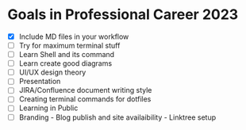 # Goals in Professional Career 2023

- [x]   Include MD files in your workflow
- [ ]   Try for maximum terminal stuff
- [ ]   Learn Shell and its command
- [ ]   Learn create good diagrams 
- [ ]   UI/UX design theory
- [ ]   Presentation
- [ ]   JIRA/Confluence document writing style
- [ ]   Creating terminal commands for dotfiles
- [ ]   Learning in Public
- [ ]   Branding
        -   Blog publish and site availaibility
        -   Linktree setup